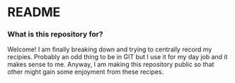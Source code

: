 # README #

### What is this repository for? ###

Welcome! I am finally breaking down and trying to centrally record my recipies. Probably an odd thing to be in GIT but I use it for my day job and it makes sense to me. Anyway, I am making this repository public so that other might gain some enjoyment from these recipes.